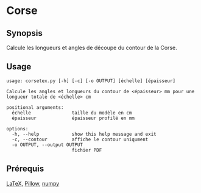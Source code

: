 # Corse

## Synopsis

Calcule les longueurs et angles de découpe du contour de la Corse.

## Usage

```text
usage: corsetex.py [-h] [-c] [-o OUTPUT] [échelle] [épaisseur]

Calcule les angles et longueurs du contour de <épaisseur> mm pour une longueur totale de <échelle> cm

positional arguments:
  échelle               taille du modèle en cm
  épaisseur             épaisseur profilé en mm

options:
  -h, --help            show this help message and exit
  -c, --contour         affiche le contour uniqument
  -o OUTPUT, --output OUTPUT
                        fichier PDF
```

## Prérequis

[LaTeX](https://www.tug.org/texlive/), [Pillow](https://python-pillow.org), [numpy](https://numpy.org)
